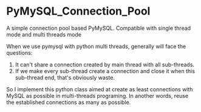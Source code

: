 # PyMySQL_Connection_Pool
A simple connection pool based PyMySQL. Compatible with single thread mode and multi threads mode

When we use pymysql with python multi threads, generally will face the questions:  
1. It can't share a connection created by main thread with all sub-threads.
2. If we make every sub-thread create a connection and close it when this sub-thread end, that's obviously waste.

So I implement this python class aimed at create as least connections with MySQL as possible in multi-threads programing. In another words, reuse the established connections as many as possible.

